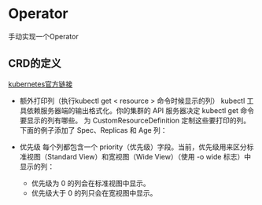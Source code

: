 # Operator

手动实现一个Operator

## CRD的定义
[kubernetes官方链接](https://kubernetes.io/zh/docs/tasks/extend-kubernetes/custom-resources/custom-resource-definitions/)

- 额外打印列（执行kubectl get < resource > 命令时候显示的列）
  kubectl 工具依赖服务器端的输出格式化。你的集群的 API 服务器决定 kubectl get 命令要显示的列有哪些。 
  为 CustomResourceDefinition 定制这些要打印的列。 下面的例子添加了 Spec、Replicas 和 Age 列：

- 优先级 
  每个列都包含一个 priority（优先级）字段。当前，优先级用来区分标准视图（Standard View）和宽视图（Wide View）（使用 -o wide 标志）中显示的列：
  - 优先级为 0 的列会在标准视图中显示。
  - 优先级大于 0 的列只会在宽视图中显示。

